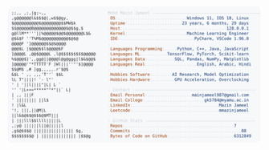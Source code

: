 <picture>
  <source srcset="https://raw.githubusercontent.com/mmazinjameel/mmazinjameel/main/dark_mode.svg?v=1748945544" media="(prefers-color-scheme: dark)">
  <img src="https://raw.githubusercontent.com/mmazinjameel/mmazinjameel/main/light_mode.svg?v=1748945544">
</picture>
